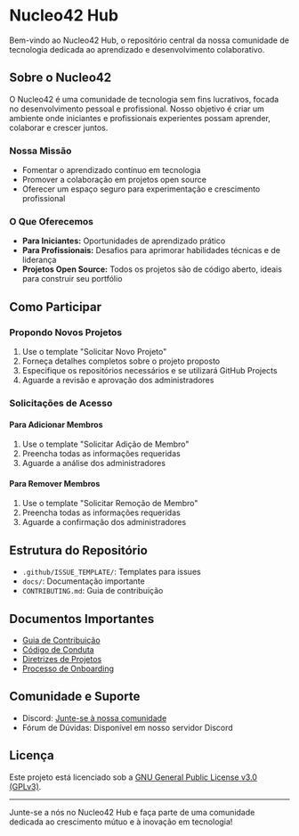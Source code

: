 # Nucleo42 Hub

Bem-vindo ao Nucleo42 Hub, o repositório central da nossa comunidade de tecnologia dedicada ao aprendizado e desenvolvimento colaborativo.

## Sobre o Nucleo42

O Nucleo42 é uma comunidade de tecnologia sem fins lucrativos, focada no desenvolvimento pessoal e profissional. Nosso objetivo é criar um ambiente onde iniciantes e profissionais experientes possam aprender, colaborar e crescer juntos.

### Nossa Missão

- Fomentar o aprendizado contínuo em tecnologia
- Promover a colaboração em projetos open source
- Oferecer um espaço seguro para experimentação e crescimento profissional

### O Que Oferecemos

- **Para Iniciantes:** Oportunidades de aprendizado prático
- **Para Profissionais:** Desafios para aprimorar habilidades técnicas e de liderança
- **Projetos Open Source:** Todos os projetos são de código aberto, ideais para construir seu portfólio

## Como Participar

### Propondo Novos Projetos
1. Use o template "Solicitar Novo Projeto"
2. Forneça detalhes completos sobre o projeto proposto
3. Especifique os repositórios necessários e se utilizará GitHub Projects
4. Aguarde a revisão e aprovação dos administradores

### Solicitações de Acesso

#### Para Adicionar Membros
1. Use o template "Solicitar Adição de Membro"
2. Preencha todas as informações requeridas
3. Aguarde a análise dos administradores

#### Para Remover Membros
1. Use o template "Solicitar Remoção de Membro"
2. Preencha todas as informações requeridas
3. Aguarde a confirmação dos administradores

## Estrutura do Repositório

- `.github/ISSUE_TEMPLATE/`: Templates para issues
- `docs/`: Documentação importante
- `CONTRIBUTING.md`: Guia de contribuição

## Documentos Importantes

- [Guia de Contribuição](CONTRIBUTING.md)
- [Código de Conduta](docs/code_of_conduct.md)
- [Diretrizes de Projetos](docs/project_guidelines.md)
- [Processo de Onboarding](docs/onboarding.md)

## Comunidade e Suporte

- Discord: [Junte-se à nossa comunidade](https://discord.gg/wKDGnsUQge)
- Fórum de Dúvidas: Disponível em nosso servidor Discord

## Licença

Este projeto está licenciado sob a [GNU General Public License v3.0 (GPLv3)](https://www.gnu.org/licenses/gpl-3.0.en.html).

---

Junte-se a nós no Nucleo42 Hub e faça parte de uma comunidade dedicada ao crescimento mútuo e à inovação em tecnologia!